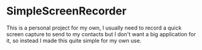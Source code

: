 # SimpleScreenRecorder
This is a personal project for my own, I usually need to record a quick screen capture to send to my contacts but I don't want a big application for it, so instead I made this quite simple for my own use.
